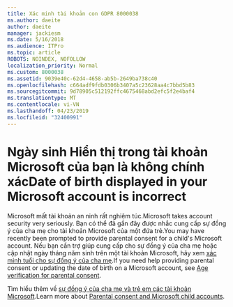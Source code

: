 ```yaml
---
title: Xác minh tài khoản con GDPR 8000038
ms.author: daeite
author: daeite
manager: jackiesm
ms.date: 5/16/2018
ms.audience: ITPro
ms.topic: article
ROBOTS: NOINDEX, NOFOLLOW
localization_priority: Normal
ms.custom: 8000038
ms.assetid: 9039e40c-62d4-4658-ab5b-2649ba738c40
ms.openlocfilehash: c664adf9fdb0306b3407a5c23628aa4c7bbd5b83
ms.sourcegitcommit: 9d78905c512192ffc4675468abd2efc5f2e4baf4
ms.translationtype: MT
ms.contentlocale: vi-VN
ms.lasthandoff: 04/23/2019
ms.locfileid: "32400991"
---
```

# <a name="date-of-birth-displayed-in-your-microsoft-account-is-incorrect"></a><span data-ttu-id="38795-102">Ngày sinh Hiển thị trong tài khoản Microsoft của bạn là không chính xác</span><span class="sxs-lookup"><span data-stu-id="38795-102">Date of birth displayed in your Microsoft account is incorrect</span></span>

<span data-ttu-id="38795-103">Microsoft mất tài khoản an ninh rất nghiêm túc.</span><span class="sxs-lookup"><span data-stu-id="38795-103">Microsoft takes account security very seriously.</span></span> <span data-ttu-id="38795-104">Bạn có thể đã gần đây được nhắc cung cấp sự đồng ý của cha mẹ cho tài khoản Microsoft của một đứa trẻ.</span><span class="sxs-lookup"><span data-stu-id="38795-104">You may have recently been prompted to provide parental consent for a child's Microsoft account.</span></span> <span data-ttu-id="38795-105">Nếu bạn cần trợ giúp cung cấp cho sự đồng ý của cha mẹ hoặc cập nhật ngày tháng năm sinh trên một tài khoản Microsoft, hãy xem [xác minh tuổi cho sự đồng ý của cha mẹ](https://go.microsoft.com/fwlink/p/?linkid=874364).</span><span class="sxs-lookup"><span data-stu-id="38795-105">If you need help providing parental consent or updating the date of birth on a Microsoft account, see [Age verification for parental consent](https://go.microsoft.com/fwlink/p/?linkid=874364).</span></span>
  
<span data-ttu-id="38795-106">Tìm hiểu thêm về [sự đồng ý của cha mẹ và trẻ em các tài khoản Microsoft](https://go.microsoft.com/fwlink/p/?linkid=874365).</span><span class="sxs-lookup"><span data-stu-id="38795-106">Learn more about [Parental consent and Microsoft child accounts](https://go.microsoft.com/fwlink/p/?linkid=874365).</span></span>
  

